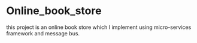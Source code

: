 # Online_book_store
this project is an online book store which I implement using micro-services framework and message bus.
